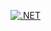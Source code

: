 [![.NET](https://github.com/xicopitz/DependecyInjection/actions/workflows/dotnet.yml/badge.svg)](https://github.com/xicopitz/DependecyInjection/actions/workflows/dotnet.yml)
